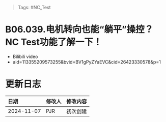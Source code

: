 > Tags: #NC_Test

# B06.039.电机转向也能“躺平”操控？NC Test功能了解一下！

- Bilibili video
- aid=113355209573255&bvid=BV1gPyZYaEVC&cid=26423330578&p=1

# 更新日志

| 日期         | 修改人 | 修改内容 |
| :--------- | :-- | :--- |
| 2024-11-07 | PJR | 初次创建 |
